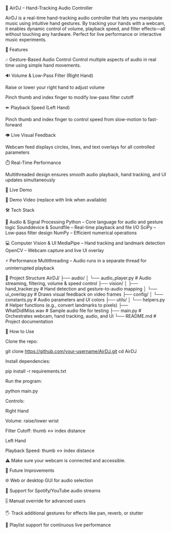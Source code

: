 🤚 AirDJ – Hand-Tracking Audio Controller

AirDJ is a real-time hand-tracking audio controller that lets you manipulate music using intuitive hand gestures. By tracking your hands with a webcam, it enables dynamic control of volume, playback speed, and filter effects—all without touching any hardware. Perfect for live performance or interactive music experiments.

🚀 Features

🎶 Gesture-Based Audio Control
Control multiple aspects of audio in real time using simple hand movements.

🔊 Volume & Low-Pass Filter (Right Hand)

Raise or lower your right hand to adjust volume

Pinch thumb and index finger to modify low-pass filter cutoff

⏩ Playback Speed (Left Hand)

Pinch thumb and index finger to control speed from slow-motion to fast-forward

👁️ Live Visual Feedback

Webcam feed displays circles, lines, and text overlays for all controlled parameters

⏱️ Real-Time Performance

Multithreaded design ensures smooth audio playback, hand tracking, and UI updates simultaneously

🚀 Live Demo

🔗 Demo Video
 (replace with link when available)

🛠️ Tech Stack

🔧 Audio & Signal Processing
Python – Core language for audio and gesture logic
Sounddevice & Soundfile – Real-time playback and file I/O
SciPy – Low-pass filter design
NumPy – Efficient numerical operations

💻 Computer Vision & UI
MediaPipe – Hand tracking and landmark detection
OpenCV – Webcam capture and live UI overlay

⚡ Performance
Multithreading – Audio runs in a separate thread for uninterrupted playback

📁 Project Structure
AirDJ/
├── audio/
│   └── audio_player.py       # Audio streaming, filtering, volume & speed control
├── vision/
│   ├── hand_tracker.py       # Hand detection and gesture-to-audio mapping
│   └── ui_overlay.py         # Draws visual feedback on video frames
├── config/
│   └── constants.py          # Audio parameters and UI colors
├── utils/
│   └── helpers.py            # Helper functions (e.g., convert landmarks to pixels)
├── WhatDidIMiss.wav          # Sample audio file for testing
├── main.py                   # Orchestrates webcam, hand tracking, audio, and UI
└── README.md                 # Project documentation

🧪 How to Use

Clone the repo:

git clone https://github.com/your-username/AirDJ.git
cd AirDJ


Install dependencies:

pip install -r requirements.txt


Run the program:

python main.py


Controls:

Right Hand

Volume: raise/lower wrist

Filter Cutoff: thumb ↔ index distance

Left Hand

Playback Speed: thumb ↔ index distance

⚠️ Make sure your webcam is connected and accessible.

🧰 Future Improvements

🌐 Web or desktop GUI for audio selection

🎵 Support for Spotify/YouTube audio streams

🎚️ Manual override for advanced users

🖐️ Track additional gestures for effects like pan, reverb, or stutter

📑 Playlist support for continuous live performance
